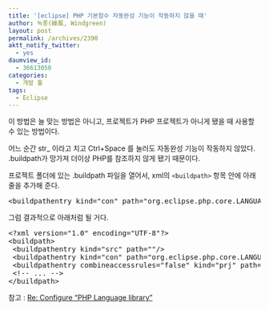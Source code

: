 ```yaml
---
title: '[eclipse] PHP 기본함수 자동완성 기능이 작동하지 않을 때'
author: 녹풍(綠風, Windgreen)
layout: post
permalink: /archives/2390
aktt_notify_twitter:
  - yes
daumview_id:
  - 36613050
categories:
  - 개발 툴
tags:
  - Eclipse
---
```

이 방법은 늘 맞는 방법은 아니고, 프로젝트가 PHP 프로젝트가 아니게 됐을 때 사용할 수 있는 방법이다.

어느 순간 str_ 이라고 치고 Ctrl+Space 를 눌러도 자동완성 기능이 작동하지 않았다. .buildpath가 망가져 더이상 PHP를 참조하지 않게 됐기 때문이다.

프로젝트 폴더에 있는 .buildpath 파일을 열어서, xml의 `<buildpath>` 항목 안에 아래 줄을 추가해 준다.

<pre>&lt;buildpathentry kind="con" path="org.eclipse.php.core.LANGUAGE"/&gt;</pre>

그럼 결과적으로 아래처럼 될 거다.

<pre class="brush: xml; gutter: true; first-line: 1; highlight: [4]">&lt;?xml version="1.0" encoding="UTF-8"?&gt;
&lt;buildpath&gt;
 &lt;buildpathentry kind="src" path=""/&gt;
 &lt;buildpathentry kind="con" path="org.eclipse.php.core.LANGUAGE"/&gt;
 &lt;buildpathentry combineaccessrules="false" kind="prj" path="/CI_CodeBase"/&gt;
 &lt;!-- ... --&gt;
&lt;/buildpath&gt;</pre>

<p class="brush: xml; gutter: true; first-line: 1">
  참고 : <a href="http://www.eclipse.org/forums/index.php/mv/msg/204772/671639/#msg_671639">Re: Configure &#8220;PHP Language library&#8221;</a>
</p>